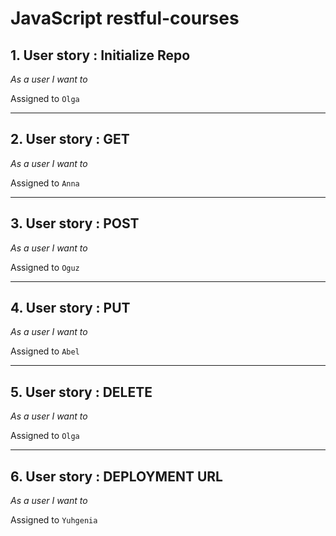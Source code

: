 # JavaScript restful-courses

## 1. User story : Initialize Repo

_As a user I want to_

Assigned to `Olga`
______

## 2. User story : GET

_As a user I want to_

Assigned to `Anna`
______

## 3. User story : POST

_As a user I want to_

Assigned to `Oguz`

______

## 4. User story : PUT

_As a user I want to_

Assigned to `Abel`

______

## 5. User story : DELETE

_As a user I want to_

Assigned to `Olga`

______

## 6. User story : DEPLOYMENT URL

_As a user I want to_

Assigned to `Yuhgenia`